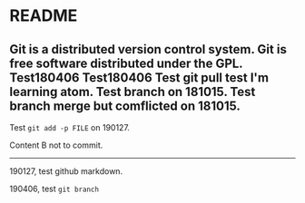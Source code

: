 # README

Git is a distributed version control system.
Git is free software distributed under the GPL.
Test180406
Test180406
Test git pull
test
I'm learning atom.
Test branch on 181015.
Test branch merge but comflicted on 181015.
---
Test `git add -p FILE` on 190127.


Content B not to commit.

---
190127, test github markdown.

190406, test `git branch`
